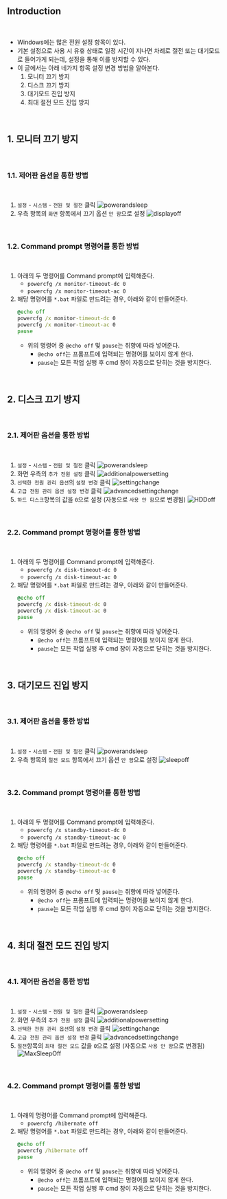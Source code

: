 ## Introduction

<br>

- Windows에는 많은 전원 설정 항목이 있다.
- 기본 설정으로 사용 시 유휴 상태로 일정 시간이 지나면 차례로 절전 또는 대기모드로 들어가게 되는데, 설정을 통해 이를 방지할 수 있다.
- 이 글에서는 아래 네가지 항목 설정 변경 방법을 알아본다.
    1. 모니터 끄기 방지
    2. 디스크 끄기 방지
    3. 대기모드 진입 방지
    4. 최대 절전 모드 진입 방지

<br>

## 1. 모니터 끄기 방지

<br>

### 1.1. 제어판 옵션을 통한 방법

<br>

1. `설정` - `시스템` - `전원 및 절전` 클릭
    ![powerandsleep](./Image/PowerAndSleep.png)
2. 우측 항목의 `화면` 항목에서 끄기 옵션 `안 함`으로 설정
    ![displayoff](./Image/displayoff.png)

<br>

### 1.2. Command prompt 명령어를 통한 방법

<br>

1. 아래의 두 명령어를 Command prompt에 입력해준다.
    - `powercfg /x monitor-timeout-dc 0`
    - `powercfg /x monitor-timeout-ac 0`
2. 해당 명령어를 `*.bat` 파일로 만드려는 경우, 아래와 같이 만들어준다.
    ```bat
    @echo off
    powercfg /x monitor-timeout-dc 0
    powercfg /x monitor-timeout-ac 0
    pause
    ```
    - 위의 명령어 중 `@echo off` 및 `pause`는 취향에 따라 넣어준다.
      - `@echo off`는 프롬프트에 입력되는 명령어를 보이지 않게 한다.
      - `pause`는 모든 작업 실행 후 cmd 창이 자동으로 닫히는 것을 방지한다.

<br>

## 2. 디스크 끄기 방지

<br>

### 2.1. 제어판 옵션을 통한 방법

<br>

1. `설정` - `시스템` - `전원 및 절전` 클릭
    ![powerandsleep](./Image/PowerAndSleep.png)
2. 화면 우측의 `추가 전원 설정` 클릭
    ![additionalpowersetting](./Image/AdditionalPowerSetting.png)
3. `선택한 전원 관리 옵션`의 `설정 변경` 클릭
    ![settingchange](./Image/settingchange.png)
4. `고급 전원 관리 옵션 설정 변경` 클릭
    ![advancedsettingchange](./Image/advancedsettingchange.png)
5. `하드 디스크`항목의 값을 `0`으로 설정 (자동으로 `사용 안 함`으로 변경됨)
    ![HDDoff](./Image/hddsettingchange.png)

<br>

### 2.2. Command prompt 명령어를 통한 방법

<br>

1. 아래의 두 명령어를 Command prompt에 입력해준다.
    - `powercfg /x disk-timeout-dc 0`
    - `powercfg /x disk-timeout-ac 0`
2. 해당 명령어를 `*.bat` 파일로 만드려는 경우, 아래와 같이 만들어준다.
    ```bat
    @echo off
    powercfg /x disk-timeout-dc 0
    powercfg /x disk-timeout-ac 0
    pause
    ```
    - 위의 명령어 중 `@echo off` 및 `pause`는 취향에 따라 넣어준다.
      - `@echo off`는 프롬프트에 입력되는 명령어를 보이지 않게 한다.
      - `pause`는 모든 작업 실행 후 cmd 창이 자동으로 닫히는 것을 방지한다.

<br>

## 3. 대기모드 진입 방지

<br>

### 3.1. 제어판 옵션을 통한 방법

<br>

1. `설정` - `시스템` - `전원 및 절전` 클릭
    ![powerandsleep](./Image/PowerAndSleep.png)
2. 우측 항목의 `절전 모드` 항목에서 끄기 옵션 `안 함`으로 설정
    ![sleepoff](./Image/sleepoff.png)

<br>

### 3.2. Command prompt 명령어를 통한 방법

<br>

1. 아래의 두 명령어를 Command prompt에 입력해준다.
    - `powercfg /x standby-timeout-dc 0`
    - `powercfg /x standby-timeout-ac 0`
2. 해당 명령어를 `*.bat` 파일로 만드려는 경우, 아래와 같이 만들어준다.
    ```bat
    @echo off
    powercfg /x standby-timeout-dc 0
    powercfg /x standby-timeout-ac 0
    pause
    ```
    - 위의 명령어 중 `@echo off` 및 `pause`는 취향에 따라 넣어준다.
      - `@echo off`는 프롬프트에 입력되는 명령어를 보이지 않게 한다.
      - `pause`는 모든 작업 실행 후 cmd 창이 자동으로 닫히는 것을 방지한다.

<br>

## 4. 최대 절전 모드 진입 방지

<br>

### 4.1. 제어판 옵션을 통한 방법

<br>

1. `설정` - `시스템` - `전원 및 절전` 클릭
    ![powerandsleep](./Image/PowerAndSleep.png)
2. 화면 우측의 `추가 전원 설정` 클릭
    ![additionalpowersetting](./Image/AdditionalPowerSetting.png)
3. `선택한 전원 관리 옵션`의 `설정 변경` 클릭
    ![settingchange](./Image/settingchange.png)
4. `고급 전원 관리 옵션 설정 변경` 클릭
    ![advancedsettingchange](./Image/advancedsettingchange.png)
5. `절전`항목의 `최대 절전 모드` 값을 `0`으로 설정 (자동으로 `사용 안 함`으로 변경됨)
    ![MaxSleepOff](./Image/MaxSleepOff.png)

<br>

### 4.2. Command prompt 명령어를 통한 방법

<br>

1. 아래의 명령어를 Command prompt에 입력해준다.
    - `powercfg /hibernate off`
2. 해당 명령어를 `*.bat` 파일로 만드려는 경우, 아래와 같이 만들어준다.
    ```bat
    @echo off
    powercfg /hibernate off
    pause
    ```
    - 위의 명령어 중 `@echo off` 및 `pause`는 취향에 따라 넣어준다.
      - `@echo off`는 프롬프트에 입력되는 명령어를 보이지 않게 한다.
      - `pause`는 모든 작업 실행 후 cmd 창이 자동으로 닫히는 것을 방지한다.